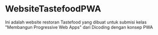 # WebsiteTastefoodPWA
Ini adalah website restoran Tastefood yang dibuat untuk submisi kelas "Membangun Progressive Web Apps" dari Dicoding dengan konsep PWA
